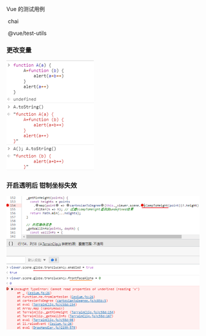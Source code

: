 Vue 的测试用例

​	chai

​	@vue/test-utils



### 更改变量

![image-20210913112623973](./imgs/image-20210913112623973.png)



### 开启透明后 钳制坐标失效

![image-20210913172906109](./imgs/image-20210913172906109.png)
